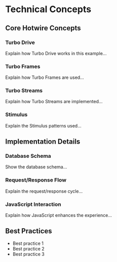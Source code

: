 # Technical Concepts

## Core Hotwire Concepts

### Turbo Drive
Explain how Turbo Drive works in this example...

### Turbo Frames
Explain how Turbo Frames are used...

### Turbo Streams
Explain how Turbo Streams are implemented...

### Stimulus
Explain the Stimulus patterns used...

## Implementation Details

### Database Schema
Show the database schema...

### Request/Response Flow
Explain the request/response cycle...

### JavaScript Interaction
Explain how JavaScript enhances the experience...

## Best Practices
- Best practice 1
- Best practice 2
- Best practice 3
